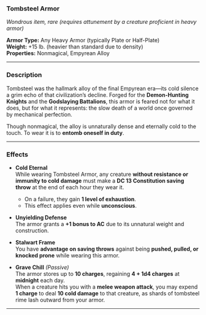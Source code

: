 ### **Tombsteel Armor**

_Wondrous item, rare (requires attunement by a creature proficient in heavy armor)_

**Armor Type:** Any Heavy Armor (typically Plate or Half-Plate)  
**Weight:** +15 lb. (heavier than standard due to density)  
**Properties:** Nonmagical, Empyrean Alloy

---

### **Description**

Tombsteel was the hallmark alloy of the final Empyrean era—its cold silence a grim echo of that civilization’s decline. Forged for the **Demon-Hunting Knights** and the **Godslaying Battalions**, this armor is feared not for what it does, but for what it represents: the slow death of a world once governed by mechanical perfection.

Though nonmagical, the alloy is unnaturally dense and eternally cold to the touch. To wear it is to **entomb oneself in duty**.

---

### **Effects**

- **Cold Eternal**  
  While wearing Tombsteel Armor, any creature **without resistance or immunity to cold damage** must make a **DC 13 Constitution saving throw** at the end of each hour they wear it.

  - On a failure, they gain **1 level of exhaustion**.
  - This effect applies even while **unconscious**.

- **Unyielding Defense**  
  The armor grants a **+1 bonus to AC** due to its unnatural weight and construction.

- **Stalwart Frame**  
  You have **advantage on saving throws** against being **pushed, pulled, or knocked prone** while wearing this armor.

- **Grave Chill** _(Passive)_  
  The armor stores up to **10 charges**, regaining **4 + 1d4 charges** at **midnight** each day.  
  When a creature hits you with a **melee weapon attack**, you may expend **1 charge** to deal **10 cold damage** to that creature, as shards of tombsteel rime lash outward from your armor.

---
